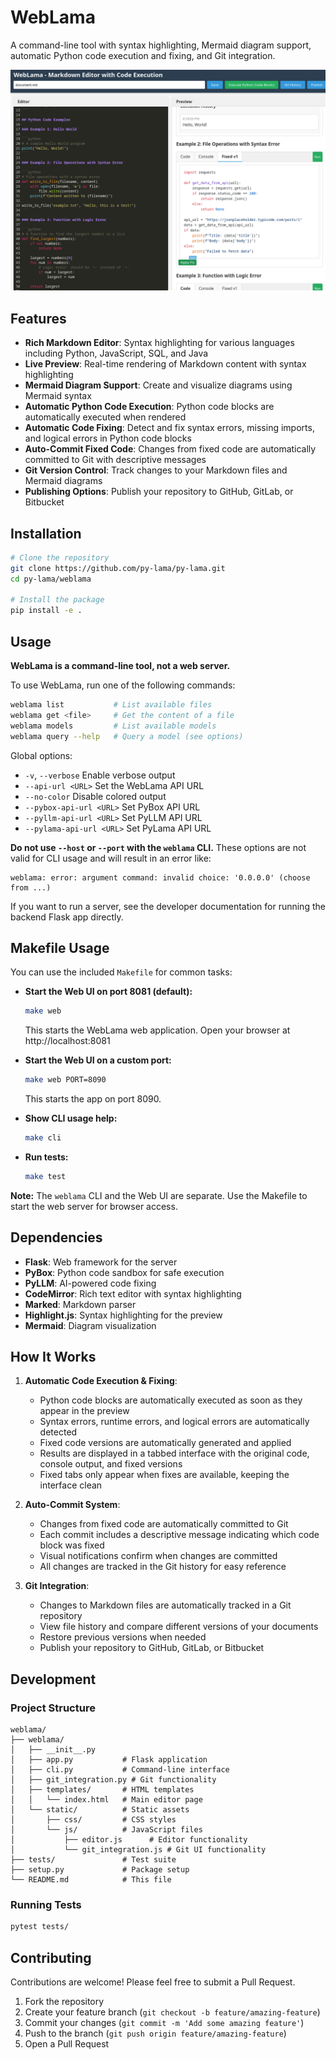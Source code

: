 # WebLama

A command-line tool with syntax highlighting, Mermaid diagram support, automatic Python code execution and fixing, and Git integration.

![WebLama.png](weblama.png)

## Features

- **Rich Markdown Editor**: Syntax highlighting for various languages including Python, JavaScript, SQL, and Java
- **Live Preview**: Real-time rendering of Markdown content with syntax highlighting
- **Mermaid Diagram Support**: Create and visualize diagrams using Mermaid syntax
- **Automatic Python Code Execution**: Python code blocks are automatically executed when rendered
- **Automatic Code Fixing**: Detect and fix syntax errors, missing imports, and logical errors in Python code blocks
- **Auto-Commit Fixed Code**: Changes from fixed code are automatically committed to Git with descriptive messages
- **Git Version Control**: Track changes to your Markdown files and Mermaid diagrams
- **Publishing Options**: Publish your repository to GitHub, GitLab, or Bitbucket

## Installation

```bash
# Clone the repository
git clone https://github.com/py-lama/py-lama.git
cd py-lama/weblama

# Install the package
pip install -e .
```

## Usage

**WebLama is a command-line tool, not a web server.**

To use WebLama, run one of the following commands:

```bash
weblama list           # List available files
weblama get <file>     # Get the content of a file
weblama models         # List available models
weblama query --help   # Query a model (see options)
```

Global options:
- `-v`, `--verbose`         Enable verbose output
- `--api-url <URL>`         Set the WebLama API URL
- `--no-color`              Disable colored output
- `--pybox-api-url <URL>`   Set PyBox API URL
- `--pyllm-api-url <URL>`   Set PyLLM API URL
- `--pylama-api-url <URL>`  Set PyLama API URL

**Do not use `--host` or `--port` with the `weblama` CLI.**
These options are not valid for CLI usage and will result in an error like:

```
weblama: error: argument command: invalid choice: '0.0.0.0' (choose from ...)
```

If you want to run a server, see the developer documentation for running the backend Flask app directly.

## Makefile Usage

You can use the included `Makefile` for common tasks:

- **Start the Web UI on port 8081 (default):**
  ```bash
  make web
  ```
  This starts the WebLama web application. Open your browser at http://localhost:8081

- **Start the Web UI on a custom port:**
  ```bash
  make web PORT=8090
  ```
  This starts the app on port 8090.

- **Show CLI usage help:**
  ```bash
  make cli
  ```

- **Run tests:**
  ```bash
  make test
  ```

**Note:** The `weblama` CLI and the Web UI are separate. Use the Makefile to start the web server for browser access.

## Dependencies

- **Flask**: Web framework for the server
- **PyBox**: Python code sandbox for safe execution
- **PyLLM**: AI-powered code fixing
- **CodeMirror**: Rich text editor with syntax highlighting
- **Marked**: Markdown parser
- **Highlight.js**: Syntax highlighting for the preview
- **Mermaid**: Diagram visualization

## How It Works

1. **Automatic Code Execution & Fixing**:
   - Python code blocks are automatically executed as soon as they appear in the preview
   - Syntax errors, runtime errors, and logical errors are automatically detected
   - Fixed code versions are automatically generated and applied
   - Results are displayed in a tabbed interface with the original code, console output, and fixed versions
   - Fixed tabs only appear when fixes are available, keeping the interface clean

2. **Auto-Commit System**:
   - Changes from fixed code are automatically committed to Git
   - Each commit includes a descriptive message indicating which code block was fixed
   - Visual notifications confirm when changes are committed
   - All changes are tracked in the Git history for easy reference

3. **Git Integration**:
   - Changes to Markdown files are automatically tracked in a Git repository
   - View file history and compare different versions of your documents
   - Restore previous versions when needed
   - Publish your repository to GitHub, GitLab, or Bitbucket

## Development

### Project Structure

```
weblama/
├── weblama/
│   ├── __init__.py
│   ├── app.py           # Flask application
│   ├── cli.py           # Command-line interface
│   ├── git_integration.py # Git functionality
│   ├── templates/       # HTML templates
│   │   └── index.html   # Main editor page
│   └── static/          # Static assets
│       ├── css/         # CSS styles
│       └── js/          # JavaScript files
│           ├── editor.js      # Editor functionality
│           └── git_integration.js # Git UI functionality
├── tests/               # Test suite
├── setup.py             # Package setup
└── README.md            # This file
```

### Running Tests

```bash
pytest tests/
```

## Contributing

Contributions are welcome! Please feel free to submit a Pull Request.

1. Fork the repository
2. Create your feature branch (`git checkout -b feature/amazing-feature`)
3. Commit your changes (`git commit -m 'Add some amazing feature'`)
4. Push to the branch (`git push origin feature/amazing-feature`)
5. Open a Pull Request
